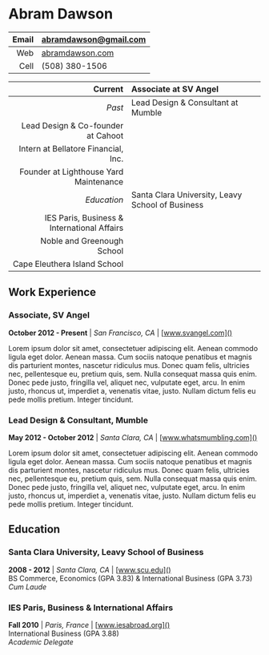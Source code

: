 # Abram Dawson

Email | <abramdawson@gmail.com>
---: | :---
Web | [abramdawson.com]()
Cell | (508) 380-1506

Current | Associate at SV Angel
---: | :---
*Past* | Lead Design & Consultant at Mumble
 | Lead Design & Co-founder at Cahoot
 | Intern at Bellatore Financial, Inc.
 | Founder at Lighthouse Yard Maintenance
*Education* | Santa Clara University, Leavy School of Business
 | IES Paris, Business & International Affairs
 | Noble and Greenough School
 | Cape Eleuthera Island School

## Work Experience

### Associate, SV Angel
**October 2012 - Present** | *San Francisco, CA* | [www.svangel.com]()

Lorem ipsum dolor sit amet, consectetuer adipiscing elit. Aenean commodo ligula eget dolor. Aenean massa. Cum sociis natoque penatibus et magnis dis parturient montes, nascetur ridiculus mus. Donec quam felis, ultricies nec, pellentesque eu, pretium quis, sem. Nulla consequat massa quis enim. Donec pede justo, fringilla vel, aliquet nec, vulputate eget, arcu. In enim justo, rhoncus ut, imperdiet a, venenatis vitae, justo. Nullam dictum felis eu pede mollis pretium. Integer tincidunt.

### Lead Design & Consultant, Mumble
**May 2012 - October 2012** | *Santa Clara, CA* | [www.whatsmumbling.com]()

Lorem ipsum dolor sit amet, consectetuer adipiscing elit. Aenean commodo ligula eget dolor. Aenean massa. Cum sociis natoque penatibus et magnis dis parturient montes, nascetur ridiculus mus. Donec quam felis, ultricies nec, pellentesque eu, pretium quis, sem. Nulla consequat massa quis enim. Donec pede justo, fringilla vel, aliquet nec, vulputate eget, arcu. In enim justo, rhoncus ut, imperdiet a, venenatis vitae, justo. Nullam dictum felis eu pede mollis pretium. Integer tincidunt.

## Education

### Santa Clara University, Leavy School of Business
**2008 - 2012** | *Santa Clara, CA* | [www.scu.edu]()  
BS Commerce, Economics (GPA 3.83) & International Business (GPA 3.73)  
*Cum Laude*

### IES Paris, Business & International Affairs
**Fall 2010** | *Paris, France* | [www.iesabroad.org]()  
International Business (GPA 3.88)  
*Academic Delegate*

